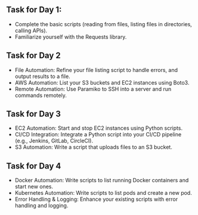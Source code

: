 ## Task for Day 1:
- Complete the basic scripts (reading from files, listing files in directories, calling APIs).
- Familiarize yourself with the Requests library.

##  Task for Day 2
- File Automation: Refine your file listing script to handle errors, and output results to a file.
- AWS Automation: List your S3 buckets and EC2 instances using Boto3.
- Remote Automation: Use Paramiko to SSH into a server and run commands remotely.

## Task for Day 3
- EC2 Automation: Start and stop EC2 instances using Python scripts.
- CI/CD Integration: Integrate a Python script into your CI/CD pipeline (e.g., Jenkins, GitLab, CircleCI).
- S3 Automation: Write a script that uploads files to an S3 bucket.

## Task for Day 4
- Docker Automation: Write scripts to list running Docker containers and start new ones.
- Kubernetes Automation: Write scripts to list pods and create a new pod.
- Error Handling & Logging: Enhance your existing scripts with error handling and logging.